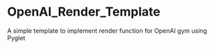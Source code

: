 # OpenAI_Render_Template
A simple template to implement render function for OpenAI gym using Pyglet
